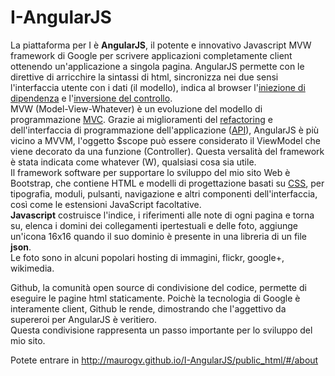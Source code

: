 I-AngularJS
================
  
La piattaforma per I è **AngularJS**, il potente e innovativo Javascript MVW framework di Google per scrivere applicazioni completamente client ottenendo un'applicazione a singola pagina. AngularJS permette con le direttive di arricchire la sintassi di html, sincronizza nei due sensi l'interfaccia utente con i dati (il modello), indica al browser l'[iniezione di dipendenza](http://it.wikipedia.org/wiki/Dependency_injection) e l'[inversione del controllo](http://it.wikipedia.org/wiki/Inversion_of_Control).  
MVW (Model-View-Whatever) è un evoluzione del modello di programmazione [MVC](http://it.wikipedia.org/wiki/Model%E2%80%93view%E2%80%93controller). Grazie ai miglioramenti del [refactoring](http://it.wikipedia.org/wiki/Refactoring) e dell'interfaccia di programmazione dell'applicazione ([API](http://it.wikipedia.org/wiki/Application_programming_interface)), AngularJS è più vicino a MVVM, l'oggetto $scope può essere considerato il ViewModel che viene decorato da una funzione (Controller). Questa versalità del framework è stata indicata come whatever (W), qualsiasi cosa sia utile.  
Il framework software per supportare lo sviluppo del mio sito Web è Bootstrap, che contiene HTML e modelli di progettazione basati su [CSS](http://it.wikipedia.org/wiki/CSS), per tipografia, moduli, pulsanti, navigazione e altri componenti dell'interfaccia, così come le estensioni JavaScript facoltative.  
**Javascript** costruisce l'indice, i riferimenti alle note di ogni pagina e torna su, elenca i domini dei collegamenti ipertestuali e delle foto, aggiunge un'icona 16x16 quando il suo dominio è presente in una libreria di un file **json**.   
Le foto sono in alcuni popolari hosting di immagini, flickr, google+, wikimedia.

Github, la comunità open source di condivisione del codice, permette di eseguire le pagine html staticamente. Poichè la tecnologia di Google è interamente client, Github le rende, dimostrando che l'aggettivo da supereroi per AngularJS è veritiero.    
Questa condivisione rappresenta un passo importante per lo sviluppo del mio sito.

Potete entrare in http://maurogv.github.io/I-AngularJS/public_html/#/about
